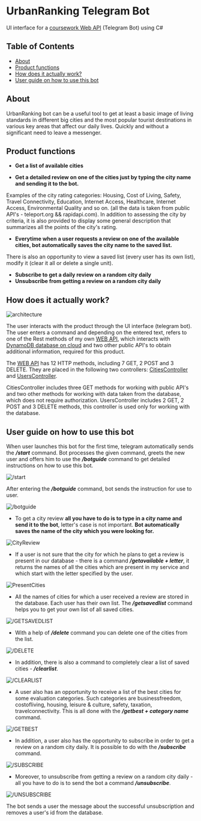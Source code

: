 # UrbanRanking Telegram Bot
UI interface for a [coursework Web API](https://github.com/ddanny165/UrbanRankingApi) (Telegram Bot) using C#
## Table of Contents
- [About](https://github.com/ddanny165/UrbanRankingTelegBot#about)
- [Product functions](https://github.com/ddanny165/UrbanRankingTelegBot#product-functions)
- [How does it actually work?](https://github.com/ddanny165/UrbanRankingTelegBot#how-does-it-actually-work)
- [User guide on how to use this bot](https://github.com/ddanny165/UrbanRankingTelegBot#user-guide-on-how-to-use-this-bot)

## About
UrbanRanking bot can be a useful tool to get at least a basic image of living standards in different big cities and the most popular tourist destinations in various key areas that affect our daily lives. Quickly and without a significant need to leave a messenger.

## Product functions
- **Get a list of available cities**

- **Get a detailed review on one of the cities just by typing the city name and sending it to the bot.**

Examples of the city rating categories: Housing, Cost of Living, Safety, Travel Connectivity, Education, Internet Access, Healthcare, Internet Access, Environmental Quality and so on. (all the data is taken from public API's - teleport.org && rapidapi.com). In addition to assessing the city by criteria, it is also provided to display some general description that summarizes all the points of the city's rating.

- **Everytime when a user requests a review on one of the available cities, bot automatically saves the city name to the saved list.**

There is also an opportunity to view a saved list (every user has its own list), modify it (clear it all or delete a single unit).

- **Subscribe to get a daily review on a random city daily**
- **Unsubscribe from getting a review on a random city daily**

## How does it actually work?
![architecture](https://github.com/ddanny165/pictures/blob/main/arc.jpg)

The user interacts with the product through the UI interface (telegram bot). The user enters a command and depending on the entered text, refers to one of the Rest methods of my own [WEB API](https://github.com/ddanny165/UrbanRankingApi), which interacts with [DynamoDB database on cloud](https://aws.amazon.com/dynamodb/) and two other public API's to obtain additional information, required for this product.

  The [WEB API](https://github.com/ddanny165/UrbanRankingApi) has 12 HTTP methods, including 7 GET, 2 POST and 3 DELETE. They are placed in the following two controllers: [CitiesController](https://github.com/ddanny165/UrbanRankingApi/blob/main/UrbanRankingAPI/Controllers/CitiesController.cs) and [UsersController](https://github.com/ddanny165/UrbanRankingApi/blob/main/UrbanRankingAPI/Controllers/UsersController.cs).

  CitiesController includes three GET methods for working with public API's and two other methods for working with data taken from the database, which does not require authorization. UsersController includes 2 GET, 2 POST and 3 DELETE methods, this controller is used only for working with the database.
  
## User guide on how to use this bot

When user launches this bot for the first time, telegram automatically sends the ***/start*** command. Bot processes the given command, greets the new user and offers him to use the ***/botguide*** command to get detailed instructions on how to use this bot.

![/start](https://github.com/ddanny165/pictures/blob/main/ins1.jpg)

After entering the ***/botguide*** command, bot sends the instruction for use to user. 

![/botguide](https://github.com/ddanny165/pictures/blob/main/imageedit_1_9738707193.png)



- To get a city review **all you have to do is to type in a city name and send it to the bot**, letter's case is not important. **Bot automatically saves the name of the city which you were looking for.** 

![CityReview](https://github.com/ddanny165/pictures/blob/main/photo_2021-07-03_17-47-09.jpg)



- If a user is not sure that the city for which he plans to get a review is present in our database - there is a command ***/getavailable + letter***, it returns the names of all the cities which are present in my service and which start with the letter specified by the user.

![PresentCities](https://github.com/ddanny165/pictures/blob/main/ins6.jpg)



- All the names of cities for which a user received a review are stored in the database. Each user has their own list. The ***/getsavedlist*** command helps you to get your own list of all saved cities.

![/GETSAVEDLIST](https://github.com/ddanny165/pictures/blob/main/ins7.jpg)



- With a help of ***/delete*** command you can delete one of the cities from the list.

![/DELETE](https://github.com/ddanny165/pictures/blob/main/ins8.jpg)



- In addition, there is also a command to completely clear a list of saved cities - ***/clearlist***.

![/CLEARLIST](https://github.com/ddanny165/pictures/blob/main/ins9.jpg)



- A user also has an opportunity to receive a list of the best cities for some evaluation categories. Such categories are businessfreedom, costofliving, housing, leisure & culture, safety, taxation, travelconnectivity. This is all done with the ***/getbest + category name*** command.

![/GETBEST](https://github.com/ddanny165/pictures/blob/main/ins10.jpg)


- In addition, a user also has the opportunity to subscribe in order to get a review on a random city daily. It is possible to do with the ***/subscribe*** command.

![/SUBSCRIBE](https://github.com/ddanny165/pictures/blob/main/ins11.jpg)



- Moreover, to unsubscribe from getting a review on a random city daily - all you have to do is to send the bot a command ***/unsubscribe***.

![/UNSUBSCRIBE](https://github.com/ddanny165/pictures/blob/main/ins12.jpg)

The bot sends a user the message about the successful unsubscription and removes a user's id from the database.
